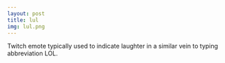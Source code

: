 ```yaml
---
layout: post
title: lul
img: lul.png
---
```

Twitch emote typically used to indicate laughter in a similar vein to typing abbreviation LOL.
